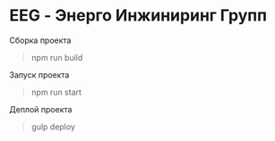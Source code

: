 # EEG - Энерго Инжиниринг Групп

Сборка проекта
> npm run build

Запуск проекта
> npm run start

Деплой проекта
> gulp deploy
